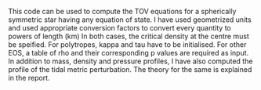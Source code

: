 This code can be used to compute the TOV equations for a spherically symmetric star having any equation of state. 
I have used geometrized units and used appropriate conversion factors to convert every quantity to powers of length (km)
In both cases, the critical density at the centre must be speified.
For polytropes, kappa and tau have to be initialised.
For other EOS, a table of rho and their corresponding p values are required as input.
In addition to mass, density and pressure profiles, I have also computed the profile of the tidal metric perturbation. The theory for the same is explained in the report.
